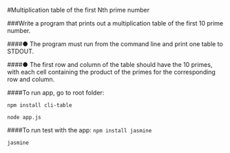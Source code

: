 #Multiplication table of the first Nth prime number

###Write a program that prints out a multiplication table of the first 10 prime number.

####● The program must run from the command line and print one table to STDOUT.

####● The first row and column of the table should have the 10 primes, with each cell containing the product of the primes for the corresponding row and column.


####To run app, go to root folder:

`npm install cli-table`

`node app.js`

####To run test with the app:
`npm install jasmine`

`jasmine`
